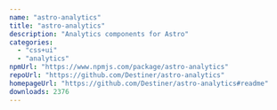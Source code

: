 ```yaml
---
name: "astro-analytics"
title: "astro-analytics"
description: "Analytics components for Astro"
categories:
  - "css+ui"
  - "analytics"
npmUrl: "https://www.npmjs.com/package/astro-analytics"
repoUrl: "https://github.com/Destiner/astro-analytics"
homepageUrl: "https://github.com/Destiner/astro-analytics#readme"
downloads: 2376
---
```


